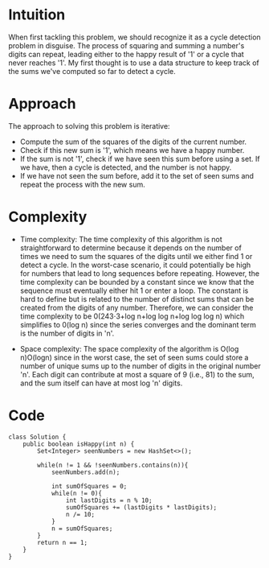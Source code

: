# Intuition
When first tackling this problem, we should recognize it as a cycle detection problem in disguise. The process of squaring and summing a number's digits can repeat, leading either to the happy result of '1' or a cycle that never reaches '1'. My first thought is to use a data structure to keep track of the sums we've computed so far to detect a cycle.

# Approach
The approach to solving this problem is iterative:

* Compute the sum of the squares of the digits of the current number.
* Check if this new sum is '1', which means we have a happy number.
* If the sum is not '1', check if we have seen this sum before using a set. If we have, then a cycle is detected, and the number is not happy.
* If we have not seen the sum before, add it to the set of seen sums and repeat the process with the new sum.

# Complexity
* Time complexity: The time complexity of this algorithm is not straightforward to determine because it depends on the number of times we need to sum the squares of the digits until we either find 1 or detect a cycle. In the worst-case scenario, it could potentially be high for numbers that lead to long sequences before repeating. However, the time complexity can be bounded by a constant since we know that the sequence must eventually either hit 1 or enter a loop. The constant is hard to define but is related to the number of distinct sums that can be created from the digits of any number. Therefore, we can consider the time complexity to be 0(243⋅3+log n+log log n+log log log n) which simplifies to 0(log n) since the series converges and the dominant term is the number of digits in 'n'.

* Space complexity: The space complexity of the algorithm is O(log n)O(logn) since in the worst case, the set of seen sums could store a number of unique sums up to the number of digits in the original number 'n'. Each digit can contribute at most a square of 9 (i.e., 81) to the sum, and the sum itself can have at most log 'n' digits.

# Code
```
class Solution {
    public boolean isHappy(int n) {
        Set<Integer> seenNumbers = new HashSet<>();

        while(n != 1 && !seenNumbers.contains(n)){
            seenNumbers.add(n);

            int sumOfSquares = 0;            
            while(n != 0){
                int lastDigits = n % 10;
                sumOfSquares += (lastDigits * lastDigits);
                n /= 10; 
            }
            n = sumOfSquares;
        }
        return n == 1;
    }
}
```